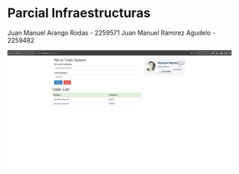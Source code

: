 

# Parcial Infraestructuras 

Juan Manuel Arango Rodas - 2259571
Juan Manuel Ramirez Agudelo - 2259482

![](./captura.png)